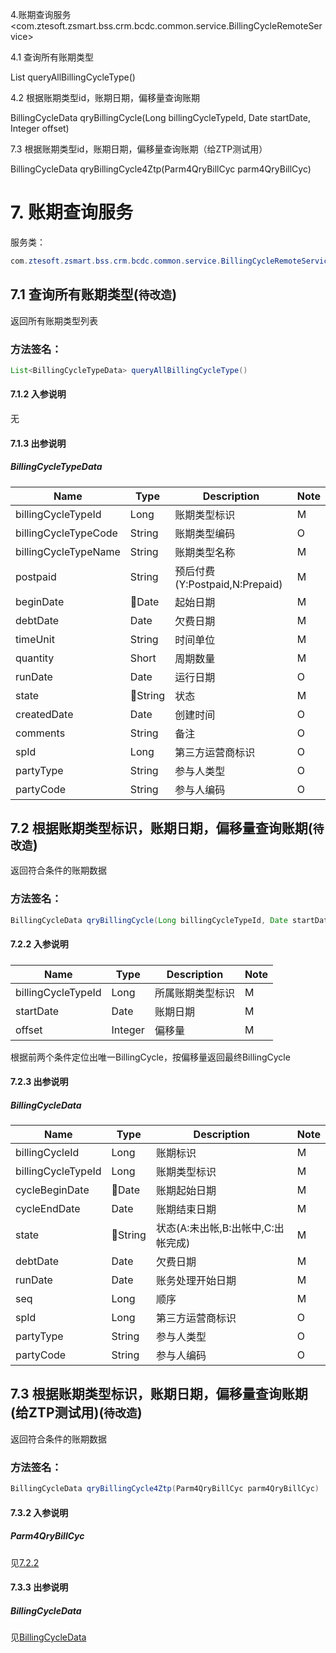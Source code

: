 4.账期查询服务<com.ztesoft.zsmart.bss.crm.bcdc.common.service.BillingCycleRemoteService>


4.1 查询所有账期类型


List<BillingCycleTypeData> queryAllBillingCycleType()


4.2 根据账期类型id，账期日期，偏移量查询账期


BillingCycleData qryBillingCycle(Long billingCycleTypeId, Date startDate, Integer offset)


7.3 根据账期类型id，账期日期，偏移量查询账期（给ZTP测试用）


BillingCycleData qryBillingCycle4Ztp(Parm4QryBillCyc parm4QryBillCyc)

# 7. 账期查询服务
服务类：
```java
com.ztesoft.zsmart.bss.crm.bcdc.common.service.BillingCycleRemoteService
```
## 7.1 查询所有账期类型(`待改造`)
返回所有账期类型列表
### 方法签名：
```java
List<BillingCycleTypeData> queryAllBillingCycleType()
```
#### 7.1.2 入参说明
无

#### 7.1.3 出参说明
##### <a name="billingCycleTypeData"></a>BillingCycleTypeData
| Name | Type | Description | Note |
| ---- | ---- | ----------- | ---- |
| billingCycleTypeId | Long | 账期类型标识 | M |
| billingCycleTypeCode | String | 账期类型编码 | O |
| billingCycleTypeName | String | 账期类型名称 | M |
| postpaid | String | 预后付费(Y:Postpaid,N:Prepaid) | M |
| beginDate | Date | 起始日期 | M |
| debtDate | Date | 欠费日期 | M |
| timeUnit | String | 时间单位 | M |
| quantity | Short | 周期数量 | M |
| runDate | Date | 运行日期 | O |
| state | String | 状态 | M |
| createdDate| Date | 创建时间 | O |
| comments | String | 备注 | O |
| spId | Long | 第三方运营商标识 | O |
| partyType | String | 参与人类型 | O |
| partyCode | String | 参与人编码 | O |

## 7.2 根据账期类型标识，账期日期，偏移量查询账期(`待改造`)
返回符合条件的账期数据
### 方法签名：
```java
BillingCycleData qryBillingCycle(Long billingCycleTypeId, Date startDate, Integer offset)
```
#### 7.2.2 入参说明
##### <a name="7.2.2"></a>
| Name | Type | Description | Note |
| ---- | ---- | ----------- | ---- |
| billingCycleTypeId | Long | 所属账期类型标识 | M |
| startDate | Date | 账期日期 | M |
| offset | Integer | 偏移量 | M |
根据前两个条件定位出唯一BillingCycle，按偏移量返回最终BillingCycle

#### 7.2.3 出参说明
##### <a name="billingCycleData"></a>BillingCycleData
| Name | Type | Description | Note |
| ---- | ---- | ----------- | ---- |
| billingCycleId | Long | 账期标识 | M |
| billingCycleTypeId | Long | 账期类型标识 | M |
| cycleBeginDate | Date | 账期起始日期 | M |
| cycleEndDate | Date | 账期结束日期 | M |
| state | String | 状态(A:未出帐,B:出帐中,C:出帐完成) | M |
| debtDate | Date | 欠费日期 | M |
| runDate | Date | 账务处理开始日期 | M |
| seq | Long | 顺序 | M |
| spId | Long | 第三方运营商标识 | O |
| partyType | String | 参与人类型 | O |
| partyCode | String | 参与人编码 | O |

## 7.3 根据账期类型标识，账期日期，偏移量查询账期(给ZTP测试用)(`待改造`)
返回符合条件的账期数据
### 方法签名：
```java
BillingCycleData qryBillingCycle4Ztp(Parm4QryBillCyc parm4QryBillCyc)
```
#### 7.3.2 入参说明
##### Parm4QryBillCyc 
见[7.2.2](#7.2.2)

#### 7.3.3 出参说明
##### <a name="billingCycleData"></a>BillingCycleData
见[BillingCycleData](#billingCycleData)
